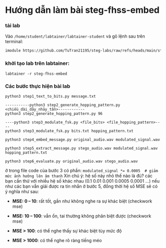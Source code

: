 # Hướng dẫn làm bài steg-fhss-embed

### tải lab

Vào `/home/student/labtainer/labtainer-student` và gõ lệnh sau trên terminal:
``` bash
imodule https://github.com/TuTran21195/steg-labs/raw/refs/heads/main/steg-fhss-embed/imodule.tar
```
### khởi tạo lab trên labtainer:
```
labtainer -r steg-fhss-embed
```

### Các bước thực hiện bài lab

```
python3 step1_text_to_bits.py message.txt

-----------python3 step2_generate_hopping_pattern.py <chiều_dài_dãy_nhảy_tần>------------
python3 step2_generate_hopping_pattern.py 96

----python3 step3_modulate_fsk.py <file_bits> <file_hopping_pattern>----
python3 step3_modulate_fsk.py bits.txt hopping_pattern.txt

python3 step4_embed_message.py original_audio.wav modulated_signal.wav

python3 step5_extract_message.py stego_audio.wav modulated_signal.wav hopping_pattern.txt

python3 step6_evaluate.py original_audio.wav stego_audio.wav
```
ở trong file code của bước 3 có phần: `modulated_signal *= 0.0005  # giảm mức ảnh hưởng lên âm thanh`
Xin chú ý: hệ số này nhỏ thế nào là đủ?
các bạn cần thử với nhiều hệ số khác nhau (0.1 0.01 0.001 0.0005 0.0001 ...)
nếu như các bạn vẫn giải được ra tin nhắn ở bước 5, đồng thời hệ số MSE sẽ có ý nghĩa như sau:

- **MSE: 0 – 10**: rất tốt, gần như không nghe ra sự khác biệt (checkwork mse)
    
- **MSE: 10 – 100**: vẫn ổn, tai thường không phân biệt được (checkwork mse)
    
- **MSE > 100**: có thể nghe thấy sự khác biệt tùy mức độ
    
- **MSE > 1000**: có thể nghe rõ ràng tiếng méo


